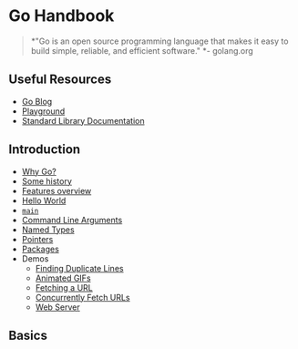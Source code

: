 # Go Handbook

> *"Go is an open source programming language that makes it easy to build simple, reliable, and efficient software." *- golang.org

## Useful Resources

* [Go Blog](https://blog.golang.org/)
* [Playground](https://play.golang.org)
* [Standard Library Documentation](https://golang.org/pkg)

## Introduction

* [Why Go?](intro/why)
* [Some history](intro/history)
* [Features overview](intro/features)
* [Hello World](intro/hello)
* [`main`](intro/main)
* [Command Line Arguments](demos/intro/args)
* [Named Types](intro/named-types)
* [Pointers](intro/pointers)
* [Packages](intro/packages)
* Demos
  * [Finding Duplicate Lines](demos/intro/finding-duplicate-lines)
  * [Animated GIFs](demos/intro/gifs)
  * [Fetching a URL](demos/intro/fetching-url)
  * [Concurrently Fetch URLs](demos/intro/concurrent-fetch)
  * [Web Server](demos/intro/web-server)

## Basics

